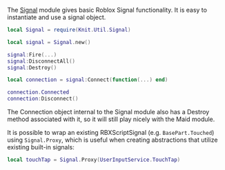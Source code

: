 The [Signal](https://github.com/Sleitnick/Knit/blob/main/src/Util/Signal.lua) module gives basic Roblox Signal functionality. It is easy to instantiate and use a signal object.

```lua
local Signal = require(Knit.Util.Signal)

local signal = Signal.new()

signal:Fire(...)
signal:DisconnectAll()
signal:Destroy()

local connection = signal:Connect(function(...) end)

connection.Connected
connection:Disconnect()
```

The Connection object internal to the Signal module also has a Destroy method associated with it, so it will still play nicely with the Maid module.

It is possible to wrap an existing RBXScriptSignal (e.g. `BasePart.Touched`) using `Signal.Proxy`, which is useful when creating abstractions that utilize existing built-in signals:

```lua
local touchTap = Signal.Proxy(UserInputService.TouchTap)
```
